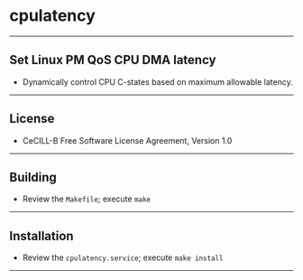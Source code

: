 # cpulatency

---

## Set Linux PM QoS CPU DMA latency

- Dynamically control CPU C-states based on maximum allowable latency.

---

## License

- CeCILL-B Free Software License Agreement, Version 1.0

---

## Building

- Review the `Makefile`; execute `make`

---

## Installation

- Review the `cpulatency.service`; execute `make install`

---

